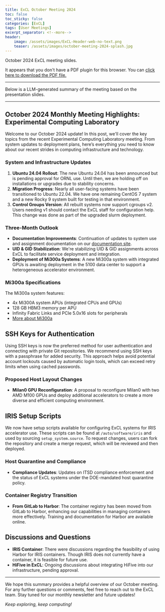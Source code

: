 ```yaml
---
title: ExCL October Meeting 2024
toc: false
toc_sticky: false
categories: [ExCL]
tags: [User Meetings]
excerpt_separator: <!--more-->
header:
    image: /assets/images/ExCL-Header-web-no-text.png
    teaser: /assets/images/october-meeting-2024-splash.jpg
---
```


October 2024 ExCL meeting slides.

<!--more-->

<object data='{% link /assets/presentations/2024-10-october-excl-meeting.pdf %}' type='application/pdf' width='560' height='700'><p>It appears that you don't have a PDF plugin for this browser. You can <a href='{% link /assets/presentations/2024-10-october-excl-meeting.pdf %}'>click here to download the PDF file.</a></p></object>

----

Below is a LLM-generated summary of the meeting based on the presentation slides.

----

## October 2024 Monthly Meeting Highlights: Experimental Computing Laboratory

Welcome to our October 2024 update! In this post, we'll cover the key topics from the recent Experimental Computing Laboratory meeting. From system updates to deployment plans, here’s everything you need to know about our recent strides in computing infrastructure and technology.

### **System and Infrastructure Updates**

1. **Ubuntu 24.04 Rollout**: The new Ubuntu 24.04 has been announced but is pending approval for ORNL use. Until then, we are holding off on installations or upgrades due to stability concerns.
2. **Migration Progress**: Nearly all user-facing systems have been transitioned to Ubuntu 22.04. We have one remaining CentOS 7 system and a new Rocky 9 system built for testing in that environment.
3. **Control Groups Version**: All rebuilt systems now support cgroups v2. Users needing v1 should contact the ExCL staff for configuration help. This change was done as part of the upgraded slurm deployment.

### **Three-Month Outlook**

- **Documentation Improvements**: Continuation of updates to system use and assignment documentation on our [documentation site](https://docs.excl.ornl.gov).
- **UID & GID Stabilization**: We're stabilizing UID & GID assignments across ExCL to facilitate service deployment and integration.
- **Deployment of Mi300a Systems**: A new Mi300a system with integrated GPUs is awaiting deployment in the 5100 data center to support a heterogeneous accelerator environment.

### **Mi300a Specifications**

The Mi300a system features:
- 4x Mi300A system APUs (integrated CPUs and GPUs)
- 128 GB HBM3 memory per APU
- Infinity Fabric Links and PCIe 5.0x16 slots for peripherals
- [More about Mi300a](https://www.amd.com/en/products/accelerators/instinct/mi300/mi300a.html)

## SSH Keys for Authentication

Using SSH keys is now the preferred method for user authentication and connecting with private Git repositories. We recommend using SSH keys with a passphrase for added security. This approach helps avoid potential account lockouts caused by automatic login tools, which can exceed retry limits when using cached passwords.

### **Proposed Host Layout Changes**

- **Milan0 GPU Reconfiguration**: A proposal to reconfigure Milan0 with two AMD M100 GPUs and deploy additional accelerators to create a more diverse and efficient computing environment.

## IRIS Setup Scripts

We now have setup scripts available for configuring ExCL systems for IRIS accelerator use. These scripts can be found at `/auto/software/iris` and used by sourcing `setup_system.source`. To request changes, users can fork the repository and create a merge request, which will be reviewed and then deployed.

### **Host Quarantine and Compliance**

- **Compliance Updates**: Updates on ITSD compliance enforcement and the status of ExCL systems under the DOE-mandated host quarantine policy.

### **Container Registry Transition**

- **From GitLab to Harbor**: The container registry has been moved from GitLab to Harbor, enhancing our capabilities in managing containers more effectively. Training and documentation for Harbor are available online.

## Discussions and Questions

- **IRIS Container**: There were discussions regarding the feasibility of using Harbor for IRIS containers. Though IRIS does not currently have a container, it is feasible for future use.
- **HiFive in ExCL**: Ongoing discussions about integrating HiFive into our infrastructure, pending approval.

----

We hope this summary provides a helpful overview of our October meeting. For any further questions or comments, feel free to reach out to the ExCL team. Stay tuned for our monthly newsletter and future updates!

*Keep exploring, keep computing!*